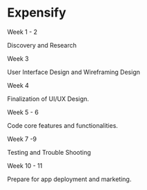 # Expensify
Week 1 - 2

Discovery and Research

Week 3

User Interface Design and Wireframing Design

Week 4

Finalization of UI/UX Design.

Week 5 - 6

Code core features and functionalities.

Week 7 -9 

Testing and Trouble Shooting

Week 10 - 11

Prepare for app deployment and marketing.

